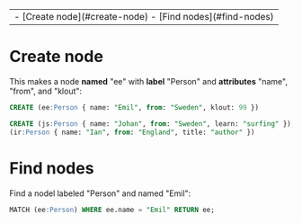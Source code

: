 <table class="TOC"><tr><td>- [Create node](#create-node)
- [Find nodes](#find-nodes)
</td></tr></table>




# Create node

This makes a node **named** "ee" with **label** "Person" and **attributes** "name", "from", and "klout":

```SQL
CREATE (ee:Person { name: "Emil", from: "Sweden", klout: 99 })

CREATE (js:Person { name: "Johan", from: "Sweden", learn: "surfing" }),
(ir:Person { name: "Ian", from: "England", title: "author" })

```



# Find nodes

Find a nodel labeled "Person" and named "Emil":

```SQL
MATCH (ee:Person) WHERE ee.name = "Emil" RETURN ee;

```